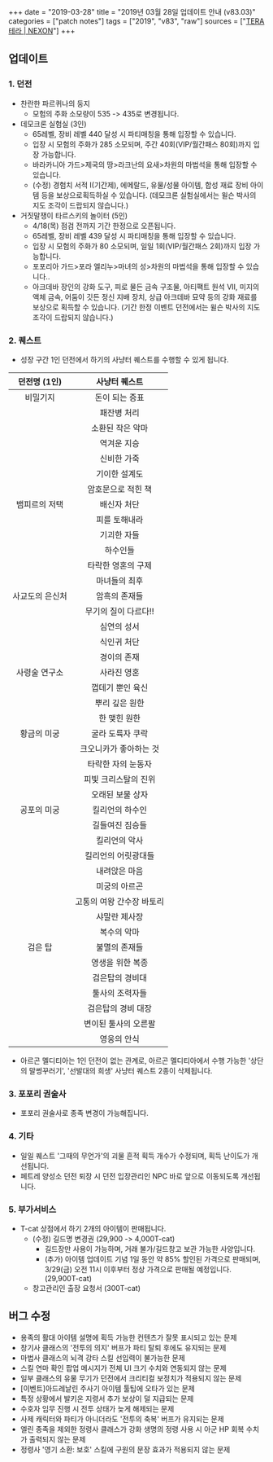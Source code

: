 +++
date = "2019-03-28"
title = "2019년 03월 28일 업데이트 안내 (v83.03)"
categories = ["patch notes"]
tags = ["2019", "v83", "raw"]
sources = ["[TERA 테라 | NEXON](http://tera.nexon.com/news/update/view.aspx?n4articlesn=385)"]
+++

## 업데이트

### **1.** 던전
- 찬란한 파르퀴나의 둥지
  - 모험의 주화 소모량이 535 -> 435로 변경됩니다.
- 데모크론 실험실 (3인)
  - 65레벨, 장비 레벨 440 달성 시 파티매칭을 통해 입장할 수 있습니다.
  - 입장 시 모험의 주화가 285 소모되며, 주간 40회(VIP/월간패스 80회)까지 입장 가능합니다.
  - 바라카니아 가드>제국의 땅>라크난의 요새>차원의 마법석을 통해 입장할 수 있습니다.
  - (수정) 경험치 서적 I(기간제), 에메랄드, 유물/성물 아이템, 합성 재료 장비 아이템 등을 보상으로획득하실 수 있습니다. (데모크론 실험실에서는 윌슨 박사의 지도 조각이 드랍되지 않습니다.)
- 거짓말쟁이 타르스키의 놀이터 (5인)
  - 4/18(목) 점검 전까지 기간 한정으로 오픈됩니다.
  - 65레벨, 장비 레벨 439 달성 시 파티매칭을 통해 입장할 수 있습니다.
  - 입장 시 모험의 주화가 80 소모되며, 일일 1회(VIP/월간패스 2회)까지 입장 가능합니다.
  - 포포리아 가드>포라 엘리누>마녀의 성>차원의 마법석을 통해 입장할 수 있습니다..
  - 아크데바 장인의 강화 도구, 피로 물든 금속 구조물, 아티팩트 원석 VII, 미지의 액체 금속, 어둠이 깃든 정신 지배 장치, 상급 아크데바 묘약 등의 강화 재료를 보상으로 획득할 수 있습니다. (기간 한정 이벤트 던전에서는 윌슨 박사의 지도 조각이 드랍되지 않습니다.)

### **2.** 퀘스트
- 성장 구간 1인 던전에서 하기의 사냥터 퀘스트를 수행할 수 있게 됩니다.

| 던전명 (1인) | 사냥터 퀘스트 |
| :-: | :-: |
| 비밀기지 | 돈이 되는 증표 |
|| 패잔병 처리 |
|| 소환된 작은 악마 |
|| 역겨운 지승 |
|| 신비한 가죽 |
|| 기이한 설계도 |
|| 암호문으로 적힌 책 |
| 뱀피르의 저택 | 배신자 처단 |
|| 피를 토해내라 |
|| 기괴한 자들 |
|| 하수인들 |
|| 타락한 영혼의 구제 |
|| 마녀들의 최후 |
| 사교도의 은신처 | 암흑의 존재들 |
|| 무기의 질이 다르다!! |
|| 심연의 성서 |
|| 식인귀 처단 |
|| 경이의 존재 |
| 사령술 연구소 | 사라진 영혼 |
|| 껍데기 뿐인 육신 |
|| 뿌리 깊은 원한 |
|| 한 맺힌 원한 |
| 황금의 미궁 | 굴라 도륙자 쿠락 |
|| 크오니카가 좋아하는 것 |
|| 타락한 자의 눈동자 |
|| 피빛 크리스탈의 진위 |
|| 오래된 보물 상자 |
| 공포의 미궁 | 킬리언의 하수인 |
|| 길들여진 짐승들 |
|| 킬리언의 악사 |
|| 킬리언의 어릿광대들 |
|| 내려앉은 마음 |
|| 미궁의 아르곤 |
|| 고통의 여왕 간수장 바토리 |
|| 샤말란 제사장 |
|| 복수의 악마 |
| 검은 탑 | 불멸의 존재들 |
|| 영생을 위한 복종 |
|| 검은탑의 경비대 |
|| 툴사의 조력자들 |
|| 검은탑의 경비 대장 |
|| 변이된 툴사의 오른팔 |
|| 영웅의 안식 |

- 아르곤 멜디티아는 1인 던전이 없는 관계로, 아르곤 멜디티아에서 수행 가능한 '상단의 말썽꾸러기', '선발대의 희생' 사냥터 퀘스트 2종이 삭제됩니다.

### **3.** 포포리 권술사
- 포포리 권술사로 종족 변경이 가능해집니다.

### **4.** 기타
- 일일 퀘스트 '그때의 무언가'의 괴물 흔적 획득 개수가 수정되며, 획득 난이도가 개선됩니다.
- 페트레 양성소 던전 퇴장 시 던전 입장관리인 NPC 바로 앞으로 이동되도록 개선됩니다.

### **5.** 부가서비스
- T-cat 상점에서 하기 2개의 아이템이 판매됩니다.
  - (수정) 길드명 변경권 (29,900 -> 4,000T-cat)
    - 길드장만 사용이 가능하며, 거래 불가/길드창고 보관 가능한 사양입니다.
    - (추가) 아이템 업데이트 기념 1일 동안 약 85% 할인된 가격으로 판매되며, 3/29(금) 오전 11시 이후부터 정상 가격으로 판매될 예정입니다. (29,900T-cat)
  - 창고관리인 출장 요청서 (300T-cat)

## 버그 수정

- 용족의 활대 아이템 설명에 획득 가능한 컨텐츠가 잘못 표시되고 있는 문제
- 창기사 클래스의 '전투의 의지' 버프가 파티 탈퇴 후에도 유지되는 문제
- 마법사 클래스의 뇌격 강타 스킬 선입력이 불가능한 문제
- 스킬 연마 확인 팝업 메시지가 전체 UI 크기 수치와 연동되지 않는 문제
- 일부 클래스의 유물 무기가 던전에서 크리티컬 보정치가 적용되지 않는 문제
- [이벤트]아드레날린 주사기 아이템 툴팁에 오타가 있는 문제
- 특정 상황에서 발키온 지령서 추가 보상이 덜 지급되는 문제
- 수호자 임무 진행 시 전투 상태가 늦게 해제되는 문제
- 사제 캐릭터와 파티가 아니더라도 '전투의 축복' 버프가 유지되는 문제
- 엘린 종족을 제외한 정령사 클래스가 강화 생명의 정령 사용 시 아군 HP 회복 수치가 출력되지 않는 문제
- 정령사 '영기 소환: 보호' 스킬에 구원의 문장 효과가 적용되지 않는 문제
